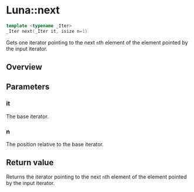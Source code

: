 # Luna::next

```c++
template <typename _Iter>
_Iter next(_Iter it, isize n=1)
```

Gets one iterator pointing to the next `n`th element of the element pointed by the input iterator. 

## Overview


## Parameters
### it
The base iterator. 

### n
The position relative to the base iterator. 

## Return value
Returns the iterator pointing to the next `n`th element of the element pointed by the input iterator. 

